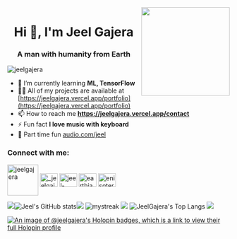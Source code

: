 <img align='right' src='https://user-images.githubusercontent.com/5713670/87202985-820dcb80-c2b6-11ea-9f56-7ec461c497c3.gif' width='200'>

<h1 align="center">Hi 👋, I'm Jeel Gajera</h1>
<h3 align="center">A man with humanity from Earth</h3>

<p align="left"> <img src="https://komarev.com/ghpvc/?username=jeelgajera&label=Profile%20views&color=0e75b6&style=flat" alt="jeelgajera" /> </p>

- 🌱 I’m currently learning **ML, TensorFlow**
- 👨‍💻 All of my projects are available at [https://jeelgajera.vercel.app/portfolio](https://jeelgajera.vercel.app/portfolio)
- 📫 How to reach me **https://jeelgajera.vercel.app/contact**
- ⚡ Fun fact **I love music with keyboard**
- 🎵 Part time fun [audio.com/jeel](https://audio.com/jeel)

<h3 align="left">Connect with me:</h3>
<p align="left">
 <a href="https://gitlab.com/JeelGajera" target="blank"><img align="center" src="https://about.gitlab.com/images/press/logo/png/gitlab-logo-500.png" alt="jeelgajera" height="70" width="70" /></a>
<a href="https://twitter.com/_jeelgajera" target="blank"><img align="center" src="https://raw.githubusercontent.com/rahuldkjain/github-profile-readme-generator/master/src/images/icons/Social/twitter.svg" alt="_jeelgajera" height="30" width="40" /></a>
<a href="https://linkedin.com/in/jeel-gajera-063970215" target="blank"><img align="center" src="https://raw.githubusercontent.com/rahuldkjain/github-profile-readme-generator/master/src/images/icons/Social/linked-in-alt.svg" alt="jeel-gajera-063970215" height="30" width="40" /></a>
<a href="https://kaggle.com/earthian" target="blank"><img align="center" src="https://raw.githubusercontent.com/rahuldkjain/github-profile-readme-generator/master/src/images/icons/Social/kaggle.svg" alt="earthian" height="30" width="40" /></a>
  <a href="https://codepen.io/enisoter_jg" target="blank"><img align="center" src="https://raw.githubusercontent.com/rahuldkjain/github-profile-readme-generator/master/src/images/icons/Social/codepen.svg" alt="enisoter_jg" height="30" width="40" /></a>
</p>


<img src="https://user-images.githubusercontent.com/73097560/115834477-dbab4500-a447-11eb-908a-139a6edaec5c.gif"></a>![Jeel's GitHub stats](https://github-readme-stats.vercel.app/api?username=JeelGajera&theme=highcontrast&show_icons=true)<img src="https://user-images.githubusercontent.com/73097560/115834477-dbab4500-a447-11eb-908a-139a6edaec5c.gif">
<img src="https://github-readme-streak-stats.herokuapp.com/?user=JeelGajera&theme=highcontrast" alt="mystreak"/>
<img src="https://user-images.githubusercontent.com/73097560/115834477-dbab4500-a447-11eb-908a-139a6edaec5c.gif">
![JeelGajera's Top Langs](https://github-readme-stats.vercel.app/api/top-langs/?username=JeelGajera&theme=highcontrast&layout=compact)
<img src="https://user-images.githubusercontent.com/73097560/115834477-dbab4500-a447-11eb-908a-139a6edaec5c.gif">


[![An image of @jeelgajera's Holopin badges, which is a link to view their full Holopin profile](https://holopin.me/jeelgajera)](https://holopin.io/@jeelgajera)
